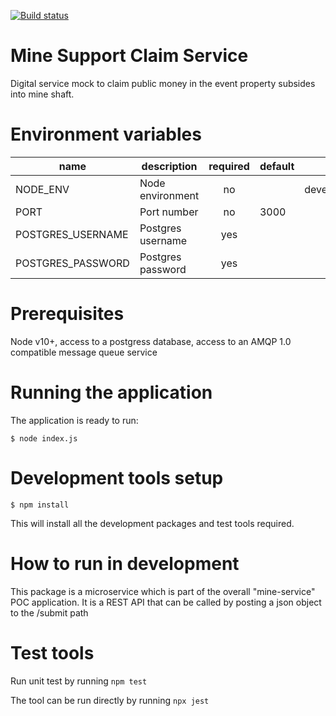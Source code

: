 [![Build status](https://defradev.visualstudio.com/DEFRA_FutureFarming/_apis/build/status/defra-ff-mine-support-claim-service-spike)](https://defradev.visualstudio.com/DEFRA_FutureFarming/_build/latest?definitionId=0)

# Mine Support Claim Service
Digital service mock to claim public money in the event property subsides into mine shaft.

# Environment variables

| name              | description       | required | default |            valid            | notes |
|-------------------|-------------------|:--------:|---------|:---------------------------:|-------|
| NODE_ENV          | Node environment  |    no    |         | development,test,production |       |
| PORT              | Port number       |    no    | 3000    |                             |       |
| POSTGRES_USERNAME | Postgres username |   yes    |         |                             |       |
| POSTGRES_PASSWORD | Postgres password |   yes    |         |                             |       |

# Prerequisites

Node v10+, access to a postgress database, access to an AMQP 1.0 compatible message queue service

# Running the application

The application is ready to run:

`$ node index.js`

# Development tools setup

`$ npm install`

This will install all the development packages and test tools required.

# How to run in development

This package is a microservice which is part of the overall "mine-service" POC application. It is a REST API that can be called by posting a json object to the /submit path

# Test tools

Run unit test by running `npm test`

The tool can be run directly by running `npx jest`
